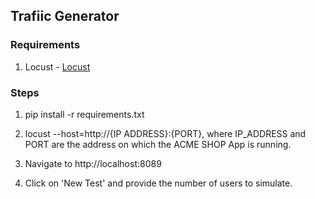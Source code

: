 ## Trafiic Generator

### Requirements

1. Locust - [Locust](https://docs.locust.io/en/stable/installation.html)


### Steps

1. pip install -r requirements.txt

2. locust --host=http://{IP ADDRESS}:{PORT}, where IP_ADDRESS and PORT are the address on which the ACME SHOP App is running. 

3. Navigate to http://localhost:8089

4. Click on 'New Test' and provide the number of users to simulate. 
